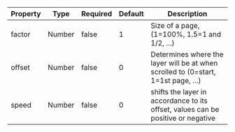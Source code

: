 | Property | Type   | Required | Default | Description                                                                       |
| -------- | ------ | -------- | ------- | --------------------------------------------------------------------------------- |
| factor   | Number | false    | 1       | Size of a page, (1=100%, 1.5=1 and 1/2, ...)                                      |
| offset   | Number | false    | 0       | Determines where the layer will be at when scrolled to (0=start, 1=1st page, ...) |
| speed    | Number | false    | 0       | shifts the layer in accordance to its offset, values can be positive or negative  |

